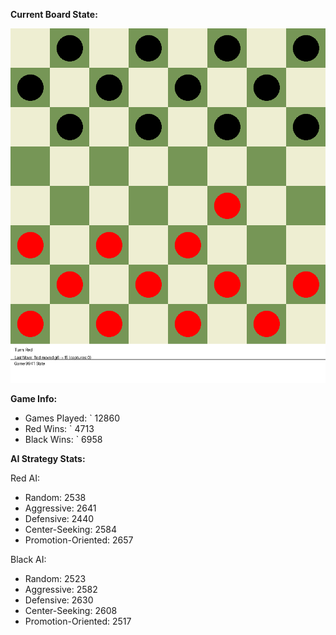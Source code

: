 
**Current Board State:**  
<!-- START_GIF -->
![Checkers Game](./checkers_game.gif)
<!-- END_GIF -->

**Game Info:**  
- Games Played: `<!-- GAMES_PLAYED --> 12860
- Red Wins: `<!-- RED_WINS --> 4713
- Black Wins: `<!-- BLACK_WINS --> 6958

<!-- AI_STATS -->
**AI Strategy Stats:**

Red AI:
- Random: 2538
- Aggressive: 2641
- Defensive: 2440
- Center-Seeking: 2584
- Promotion-Oriented: 2657

Black AI:
- Random: 2523
- Aggressive: 2582
- Defensive: 2630
- Center-Seeking: 2608
- Promotion-Oriented: 2517
